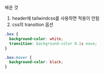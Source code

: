 배운 것

1. header에 tailwindcss를 사용하면 적용이 안됨
2. css의 transition 옵션

```css
.box {
  background-color: white;
  transition: background-color 0.1s ease;
}

.box:hover {
  background-color: black;
}
```
